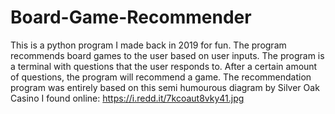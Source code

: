 # Board-Game-Recommender
This is a python program I made back in 2019 for fun. The program recommends board games to the user based on user inputs. The program is a terminal with questions that the user responds to. After a certain amount of questions, the program will recommend a game. The recommendation program was entirely based on this semi humourous diagram by Silver Oak Casino I found online: https://i.redd.it/7kcoaut8vky41.jpg


